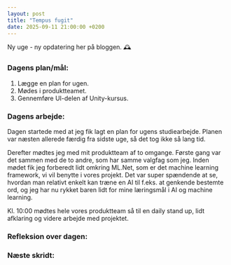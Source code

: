```yaml
---
layout: post
title: "Tempus fugit"
date: 2025-09-11 21:00:00 +0200
---
```


Ny uge - ny opdatering her på bloggen. 🕰️

### Dagens plan/mål:

1. Lægge en plan for ugen.
2. Mødes i produktteamet.
3. Gennemføre UI-delen af Unity-kursus.

### Dagens arbejde:

Dagen startede med at jeg fik lagt en plan for ugens studiearbejde. Planen var næsten allerede færdig fra sidste uge, så det tog ikke så lang tid.

Derefter mødtes jeg med mit produktteam af to omgange. Første gang var det sammen med de to andre, som har samme valgfag som jeg. Inden mødet fik jeg forberedt lidt omkring ML.Net, som er det machine learning framework, vi vil benytte i vores projekt. Det var super spændende at se, hvordan man relativt enkelt kan træne en AI til f.eks. at genkende bestemte ord, og jeg har nu rykket baren lidt for mine læringsmål i AI og machine learning.

Kl. 10:00 mødtes hele vores produktteam så til en daily stand up, lidt afklaring og videre arbejde med projektet.

### Refleksion over dagen:

### Næste skridt:
